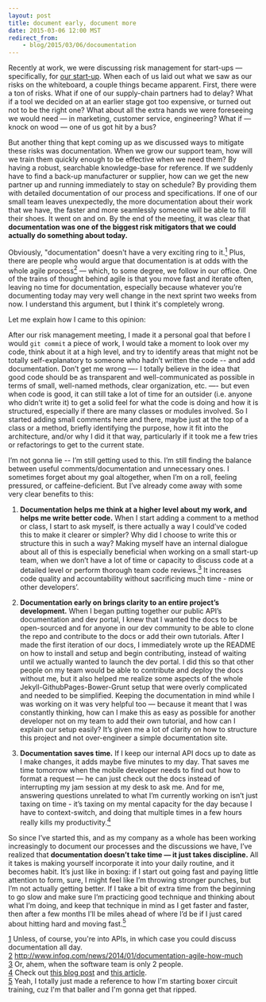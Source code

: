 ```yaml
---
layout: post
title: document early, document more
date: 2015-03-06 12:00 MST
redirect_from:
    - blog/2015/03/06/docoumentation
---
```


Recently at work, we were discussing risk management for start-ups — specifically, for [our start-up](http://getnotion.com). When each of us laid out what we saw as our risks on the whiteboard, a couple things became apparent. First, there were a ton of risks. What if one of our supply-chain partners had to delay? What if a tool we decided on at an earlier stage got too expensive, or turned out not to be the right one? What about all the extra hands we were foreseeing we would need — in marketing, customer service, engineering? What if — knock on wood — one of us got hit by a bus?

But another thing that kept coming up as we discussed ways to mitigate these risks was documentation. When we grow our support team, how will we train them quickly enough to be effective when we need them? By having a robust, searchable knowledge-base for reference. If we suddenly have to find a back-up manufacturer or supplier, how can we get the new partner up and running immediately to stay on schedule? By providing them with detailed documentation of our process and specifications. If one of our small team leaves unexpectedly, the more documentation about their work that we have, the faster and more seamlessly someone will be able to fill their shoes. It went on and on. By the end of the meeting, it was clear that **documentation was one of the biggest risk mitigators that we could actually do something about today.**

Obviously, "documentation" doesn't have a very exciting ring to it.<a href="#footnote1" name="footnote1anc"><sup>1</sup></a> Plus, there are people who would argue that documentation is at odds with the whole agile process<a href="#footnote2" name="footnote2anc"><sup>2</sup></a> — which, to some degree, we follow in our office. One of the trains of thought behind agile is that you move fast and iterate often, leaving no time for documentation, especially because whatever you’re documenting today may very well change in the next sprint two weeks from now. I understand this argument, but I think it's completely wrong.

Let me explain how I came to this opinion:

After our risk management meeting, I made it a personal goal that before I would `git commit` a piece of work, I would take a moment to look over my code, think about it at a high level, and try to identify areas that might not be totally self-explanatory to someone who hadn’t written the code -- and add documentation. Don’t get me wrong —- I totally believe in the idea that good code should be as transparent and well-communicated as possible in terms of small, well-named methods, clear organization, etc. —- but even when code is good, it can still take a lot of time for an outsider (i.e. anyone who didn’t write it) to get a solid feel for what the code is doing and how it is structured, especially if there are many classes or modules involved. So I started adding small comments here and there, maybe just at the top of a class or a method, briefly identifying the purpose, how it fit into the architecture, and/or why I did it that way, particularly if it took me a few tries or refactorings to get to the current state. 

I’m not gonna lie -- I’m still getting used to this. I’m still finding the balance between useful comments/documentation and unnecessary ones. I sometimes forget about my goal altogether, when I’m on a roll, feeling pressured, or caffeine-deficient. But I’ve already come away with some very clear benefits to this:

1. **Documentation helps me think at a higher level about my work, and helps me write better code.** When I start adding a comment to a method or class, I start to ask myself, is there actually a way I could’ve coded this to make it clearer or simpler? Why did I choose to write this or structure this in such a way? Making myself have an internal dialogue about all of this is especially beneficial when working on a small start-up team, when we don’t have a lot of time or capacity to discuss code at a detailed level or perform thorough team code reviews.<a href="#footnote3" name="footnote3anc"><sup>3</sup></a> It increases code quality and accountability without sacrificing much time - mine or other developers’. 

2. **Documentation early on brings clarity to an entire project’s development.** When I began putting together our public API’s documentation and dev portal, I knew that I wanted the docs to be open-sourced and for anyone in our dev community to be able to clone the repo and contribute to the docs or add their own tutorials. After I made the first iteration of our docs, I immediately wrote up the README on how to install and setup and begin contributing, instead of waiting until we actually wanted to launch the dev portal. I did this so that other people on my team would be able to contribute and deploy the docs without me, but it also helped me realize some aspects of the whole Jekyll-GithubPages-Bower-Grunt setup that were overly complicated and needed to be simplified. Keeping the documentation in mind while I was working on it was very helpful too — because it meant that I was constantly thinking, how can I make this as easy as possible for another developer not on my team to add their own tutorial, and how can I explain our setup easily? It’s given me a lot of clarity on how to structure this project and not over-engineer a simple documentation site.

3. **Documentation saves time.** If I keep our internal API docs up to date as I make changes, it adds maybe five minutes to my day. That saves me time tomorrow when the mobile developer needs to find out how to format a request — he can just check out the docs instead of interrupting my jam session at my desk to ask me. And for me, answering questions unrelated to what I’m currently working on isn’t just taxing on time - it’s taxing on my mental capacity for the day because I have to context-switch, and doing that multiple times in a few hours really kills my productivity.<a href="#footnote4" name="footnote4anc"><sup>4</sup></a>

So since I’ve started this, and as my company as a whole has been working increasingly to document our processes and the discussions we have, I’ve realized that **documentation doesn’t take time — it just takes discipline.** All it takes is making yourself incorporate it into your daily routine, and it becomes habit. It’s just like in boxing: if I start out going fast and paying little attention to form, sure, I might feel like I’m throwing stronger punches, but I’m not actually getting better. If I take a bit of extra time from the beginning to go slow and make sure I’m practicing good technique and thinking about what I’m doing, and keep that technique in mind as I get faster and faster, then after a few months I’ll be miles ahead of where I’d be if I just cared about hitting hard and moving fast.<a href="#footnote5" name="footnote5anc"><sup>5</sup></a>


<div class="footnote-block"></div>

<div id="footnote1">
<a href="#footnote1anc" name="footnote1sym">1</a> Unless, of course, you're into APIs, in which case you could discuss documentation all day.
</div>
<div id="footnote2">
<a href="#footnote2anc" name="footnote2sym">2</a> <a href="http://www.infoq.com/news/2014/01/documentation-agile-how-much" target="_blank">http://www.infoq.com/news/2014/01/documentation-agile-how-much </a>
</div>
<div id="footnote3">
<a href="#footnote3anc" name="footnote3sym">3</a> Or, ahem, when the software team is only 2 people.
</div>
<div id="footnote4">
<a href="#footnote4anc" name="footnote4sym">4</a> Check out <a href="http://www.petrikainulainen.net/software-development/processes/the-cost-of-context-switching/" target="_blank" >this blog post</a> and <a href="http://www.infoq.com/articles/multitasking-problems " target="_blank" >this article</a>.
</div>
<div id="footnote5">
<a href="#footnote5anc" name="footnote5sym">5</a> Yeah, I totally just made a reference to how I'm starting boxer circuit training, cuz I'm that baller and I'm gonna get that ripped.
</div>

<div class="footnote-block"></div>